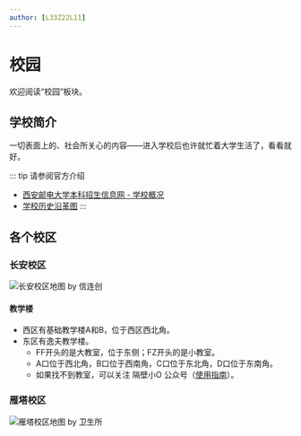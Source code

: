 ```yaml
---
author: [L33Z22L11]
---
```


# 校园

欢迎阅读“校园”板块。

## 学校简介

一切表面上的、社会所关心的内容——进入学校后也许就忙着大学生活了，看看就好。

::: tip 请参阅官方介绍
- [西安邮电大学本科招生信息网 - 学校概况](https://zhaosheng.xupt.edu.cn/xxgk.htm)
- [学校历史沿革图](https://so1.360tres.com/t01a729e95a41cc39b9.jpg)
:::

<!-- 总要能上课找到教室，也要能随时找到厕所吧。 -->

## 各个校区

### 长安校区

![长安校区地图 by 信连创](https://pic1.zhimg.com/v2-8d1fdb3bdafe4c5719a56239ea9cd3ab_r.jpg)

#### 教学楼

- 西区有基础教学楼A和B，位于西区西北角。
- 东区有逸夫教学楼。
  - FF开头的是大教室，位于东侧；FZ开头的是小教室。
  - A口位于西北角，B口位于西南角，C口位于东北角，D口位于东南角。
  - 如果找不到教室，可以关注 <Tip copy>隔壁小O</Tip> 公众号（[使用指南](https://mp.weixin.qq.com/s/CZR_d2SmltiZyl-oCz3zhA)）。

### 雁塔校区

![雁塔校区地图 by 卫生所](https://weishengsuo.xupt.edu.cn/_mediafile/wss/2015/08/03/238rx6fyve.jpg)
